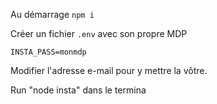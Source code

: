 Au démarrage `npm i`

Créer un fichier `.env` avec son propre MDP

`INSTA_PASS=monmdp`

Modifier l'adresse e-mail pour y mettre la vôtre.

Run "node insta" dans le termina
